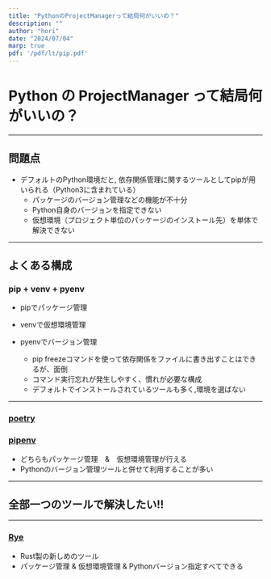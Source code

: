 ```yaml
---
title: "PythonのProjectManagerって結局何がいいの？"
description: ""
author: "hori"
date: "2024/07/04"
marp: true
pdf: '/pdf/lt/pip.pdf'
---
```


# Python の ProjectManager って結局何がいいの？

---

## 問題点
- デフォルトのPython環境だと, 依存関係管理に関するツールとしてpipが用いられる（Python3に含まれている）
    - パッケージのバージョン管理などの機能が不十分
    - Python自身のバージョンを指定できない
    - 仮想環境（プロジェクト単位のパッケージのインストール先）を単体で解決できない
---
## よくある構成
### pip + venv + pyenv
- pipでパッケージ管理
- venvで仮想環境管理
- pyenvでバージョン管理

  - pip freezeコマンドを使って依存関係をファイルに書き出すことはできるが、面倒
  - コマンド実行忘れが発生しやすく、慣れが必要な構成
  - デフォルトでインストールされているツールも多く,環境を選ばない
---
### [poetry](https://python-poetry.org/)
### [pipenv]()

- どちらもパッケージ管理　&　仮想環境管理が行える
- Pythonのバージョン管理ツールと併せて利用することが多い

---
## 全部一つのツールで解決したい!!
---

### [Rye](https://rye.astral.sh/)
- Rust製の新しめのツール
- パッケージ管理 & 仮想環境管理 &  Pythonバージョン指定すべてできる


